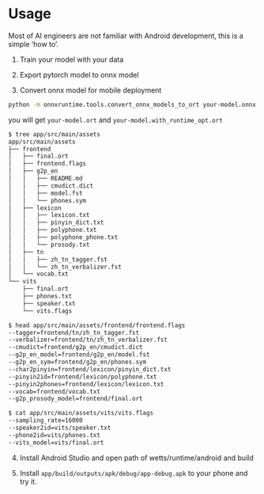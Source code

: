 # Usage

Most of AI engineers are not familiar with Android development, this is a simple ‘how to’.

1. Train your model with your data

2. Export pytorch model to onnx model

3. Convert onnx model for mobile deployment

```bash
python -m onnxruntime.tools.convert_onnx_models_to_ort your-model.onnx
```

you will get `your-model.ort` and `your-model.with_runtime_opt.ort`

``` bash
$ tree app/src/main/assets
app/src/main/assets
├── frontend
│   ├── final.ort
│   ├── frontend.flags
│   ├── g2p_en
│   │   ├── README.md
│   │   ├── cmudict.dict
│   │   ├── model.fst
│   │   └── phones.sym
│   ├── lexicon
│   │   ├── lexicon.txt
│   │   ├── pinyin_dict.txt
│   │   ├── polyphone.txt
│   │   ├── polyphone_phone.txt
│   │   └── prosody.txt
│   ├── tn
│   │   ├── zh_tn_tagger.fst
│   │   └── zh_tn_verbalizer.fst
│   └── vocab.txt
└── vits
    ├── final.ort
    ├── phones.txt
    ├── speaker.txt
    └── vits.flags

$ head app/src/main/assets/frontend/frontend.flags
--tagger=frontend/tn/zh_tn_tagger.fst
--verbalizer=frontend/tn/zh_tn_verbalizer.fst
--cmudict=frontend/g2p_en/cmudict.dict
--g2p_en_model=frontend/g2p_en/model.fst
--g2p_en_sym=frontend/g2p_en/phones.sym
--char2pinyin=frontend/lexicon/pinyin_dict.txt
--pinyin2id=frontend/lexicon/polyphone.txt
--pinyin2phones=frontend/lexicon/lexicon.txt
--vocab=frontend/vocab.txt
--g2p_prosody_model=frontend/final.ort

$ cat app/src/main/assets/vits/vits.flags
--sampling_rate=16000
--speaker2id=vits/speaker.txt
--phone2id=vits/phones.txt
--vits_model=vits/final.ort
```

4. Install Android Studio and open path of wetts/runtime/android and build

5. Install `app/build/outputs/apk/debug/app-debug.apk` to your phone and try it.
